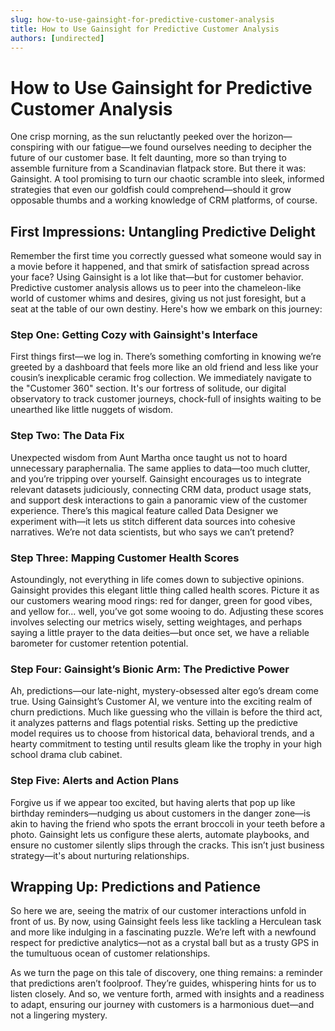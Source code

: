 ```yaml
---
slug: how-to-use-gainsight-for-predictive-customer-analysis
title: How to Use Gainsight for Predictive Customer Analysis
authors: [undirected]
---
```


# How to Use Gainsight for Predictive Customer Analysis

One crisp morning, as the sun reluctantly peeked over the horizon—conspiring with our fatigue—we found ourselves needing to decipher the future of our customer base. It felt daunting, more so than trying to assemble furniture from a Scandinavian flatpack store. But there it was: Gainsight. A tool promising to turn our chaotic scramble into sleek, informed strategies that even our goldfish could comprehend—should it grow opposable thumbs and a working knowledge of CRM platforms, of course.

## First Impressions: Untangling Predictive Delight

Remember the first time you correctly guessed what someone would say in a movie before it happened, and that smirk of satisfaction spread across your face? Using Gainsight is a lot like that—but for customer behavior. Predictive customer analysis allows us to peer into the chameleon-like world of customer whims and desires, giving us not just foresight, but a seat at the table of our own destiny. Here's how we embark on this journey:

### Step One: Getting Cozy with Gainsight's Interface

First things first—we log in. There’s something comforting in knowing we’re greeted by a dashboard that feels more like an old friend and less like your cousin’s inexplicable ceramic frog collection. We immediately navigate to the "Customer 360" section. It's our fortress of solitude, our digital observatory to track customer journeys, chock-full of insights waiting to be unearthed like little nuggets of wisdom.

### Step Two: The Data Fix

Unexpected wisdom from Aunt Martha once taught us not to hoard unnecessary paraphernalia. The same applies to data—too much clutter, and you’re tripping over yourself. Gainsight encourages us to integrate relevant datasets judiciously, connecting CRM data, product usage stats, and support desk interactions to gain a panoramic view of the customer experience. There’s this magical feature called Data Designer we experiment with—it lets us stitch different data sources into cohesive narratives. We’re not data scientists, but who says we can’t pretend?

### Step Three: Mapping Customer Health Scores

Astoundingly, not everything in life comes down to subjective opinions. Gainsight provides this elegant little thing called health scores. Picture it as our customers wearing mood rings: red for danger, green for good vibes, and yellow for... well, you’ve got some wooing to do. Adjusting these scores involves selecting our metrics wisely, setting weightages, and perhaps saying a little prayer to the data deities—but once set, we have a reliable barometer for customer retention potential.

### Step Four: Gainsight’s Bionic Arm: The Predictive Power

Ah, predictions—our late-night, mystery-obsessed alter ego’s dream come true. Using Gainsight’s Customer AI, we venture into the exciting realm of churn predictions. Much like guessing who the villain is before the third act, it analyzes patterns and flags potential risks. Setting up the predictive model requires us to choose from historical data, behavioral trends, and a hearty commitment to testing until results gleam like the trophy in your high school drama club cabinet.

### Step Five: Alerts and Action Plans

Forgive us if we appear too excited, but having alerts that pop up like birthday reminders—nudging us about customers in the danger zone—is akin to having the friend who spots the errant broccoli in your teeth before a photo. Gainsight lets us configure these alerts, automate playbooks, and ensure no customer silently slips through the cracks. This isn’t just business strategy—it's about nurturing relationships.

## Wrapping Up: Predictions and Patience

So here we are, seeing the matrix of our customer interactions unfold in front of us. By now, using Gainsight feels less like tackling a Herculean task and more like indulging in a fascinating puzzle. We’re left with a newfound respect for predictive analytics—not as a crystal ball but as a trusty GPS in the tumultuous ocean of customer relationships.

As we turn the page on this tale of discovery, one thing remains: a reminder that predictions aren’t foolproof. They’re guides, whispering hints for us to listen closely. And so, we venture forth, armed with insights and a readiness to adapt, ensuring our journey with customers is a harmonious duet—and not a lingering mystery.